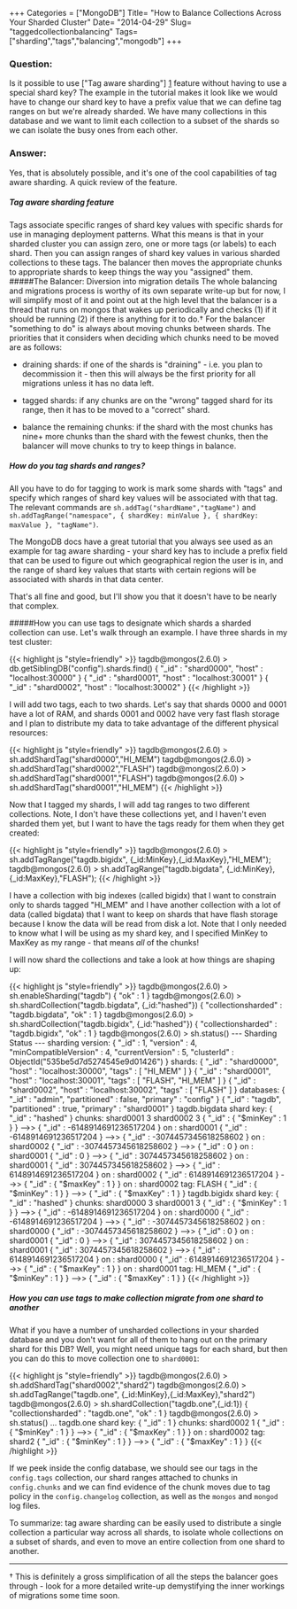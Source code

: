 +++
Categories = ["MongoDB"]
Title= "How to Balance Collections Across Your Sharded Cluster"
Date= "2014-04-29"
Slug= "taggedcollectionbalancing"
Tags= ["sharding","tags","balancing","mongodb"]
+++

### Question:

Is it possible to use ["Tag aware sharding"] [1]  feature without having to use a special shard key?  The example in the tutorial makes it look like we would have to change our shard key to have a prefix value that we can define tag ranges on but we're already sharded.  We have many collections in this database and we want to limit each collection to a subset of the shards so we can isolate the busy ones from each other.

### Answer:

Yes, that is absolutely possible, and it's one of the cool capabilities of tag aware sharding.   A quick review of the feature.

##### Tag aware sharding feature
Tags associate specific ranges of shard key values with specific shards for use in managing deployment patterns.
What this means is that in your sharded cluster you can assign zero, one or more tags (or labels) to each shard.  Then you can assign ranges of shard key values in various sharded collections to these tags.  The balancer then moves the appropriate chunks to appropriate shards to keep things the way you "assigned" them. 
#####The Balancer: Diversion into migration details
The whole balancing and migrations process is worthy of its own separate write-up but for now, I will simplify most of it and point out at the high level that the balancer is a thread that runs on mongos that wakes up periodically and checks (1) if it should be running (2) if there is anything for it to do.†  For the balancer "something to do" is always about moving chunks between shards.  The priorities that it considers when deciding which chunks need to be moved are as follows:

- draining shards: if one of the shards is "draining" - i.e. you plan to decommission it - then this will always be the first priority for all migrations unless it has no data left.

- tagged shards: if any chunks are on the "wrong" tagged shard for  its range, then it has to be moved to a "correct" shard.

- balance the remaining chunks: if the shard with the most chunks has nine+ more chunks than the shard with the fewest chunks, then the balancer will move chunks to try to keep things in balance.

##### How do you tag shards and ranges?
All you have to do for tagging to work is mark some shards with "tags" and specify which ranges of shard key values will be associated with that tag.   The relevant commands are `sh.addTag("shardName","tagName")` and `sh.addTagRange("namespace", { shardKey: minValue }, { shardKey: maxValue }, "tagName")`.

The MongoDB docs have a great tutorial that you always see used as an example for tag aware sharding - your shard key has to include a prefix field that can be used to figure out which geographical region the user is in, and the range of shard key values that starts with certain regions will be associated with shards in that data center.

That's all fine and good, but I'll show you that it doesn't have to be nearly that complex.

#####How you can use tags to designate which shards a sharded collection can use.
Let's walk through an example.   I have three shards in my test cluster:

{{< highlight js "style=friendly" >}}
    tagdb@mongos(2.6.0) > db.getSiblingDB("config").shards.find()
    { "_id" : "shard0000", "host" : "localhost:30000" }
    { "_id" : "shard0001", "host" : "localhost:30001" }
    { "_id" : "shard0002", "host" : "localhost:30002" }
{{< /highlight >}}

I will add two tags, each to two shards.  Let's say that shards 0000 and 0001 have a lot of RAM, and shards 0001 and 0002 have very fast flash storage and I plan to distribute my data to take advantage of the different physical resources:

{{< highlight js "style=friendly" >}}
    tagdb@mongos(2.6.0) > sh.addShardTag("shard0000","HI_MEM")
    tagdb@mongos(2.6.0) > sh.addShardTag("shard0002","FLASH")
    tagdb@mongos(2.6.0) > sh.addShardTag("shard0001","FLASH")
    tagdb@mongos(2.6.0) > sh.addShardTag("shard0001","HI_MEM")
{{< /highlight >}}

Now that I tagged my shards, I will add tag ranges to two different collections.  Note, I don't have these collections yet, and I haven't even sharded them yet, but I want to have the tags ready for them when they get created:

{{< highlight js "style=friendly" >}}
    tagdb@mongos(2.6.0) > sh.addTagRange("tagdb.bigidx", {_id:MinKey},{_id:MaxKey},"HI_MEM");
    tagdb@mongos(2.6.0) > sh.addTagRange("tagdb.bigdata", {_id:MinKey},{_id:MaxKey},"FLASH");
{{< /highlight >}}

I have a collection with big indexes (called bigidx) that I want to constrain only to shards tagged "HI_MEM" and I have another collection with a lot of data (called bigdata) that I want to keep on shards that have flash storage because I know the data will be read from disk a lot.  Note that I only needed to know what I will be using as my shard key, and I specified MinKey to MaxKey as my range - that means *all* of the chunks!

I will now shard the collections and take a look at how things are shaping up:

{{< highlight js "style=friendly" >}}
tagdb@mongos(2.6.0) > sh.enableSharding("tagdb")
{ "ok" : 1 }
tagdb@mongos(2.6.0) > sh.shardCollection("tagdb.bigdata", {_id:"hashed"})
{ "collectionsharded" : "tagdb.bigdata", "ok" : 1 }
tagdb@mongos(2.6.0) > sh.shardCollection("tagdb.bigidx", {_id:"hashed"})
{ "collectionsharded" : "tagdb.bigidx", "ok" : 1 }
tagdb@mongos(2.6.0) > sh.status()
--- Sharding Status ---
  sharding version: {
	"_id" : 1,
	"version" : 4,
	"minCompatibleVersion" : 4,
	"currentVersion" : 5,
	"clusterId" : ObjectId("535be5d7d5274545e9d01426")
  }
  shards:
	{  "_id" : "shard0000",  "host" : "localhost:30000",  "tags" : [ "HI_MEM" ] }
	{  "_id" : "shard0001",  "host" : "localhost:30001",  "tags" : [ "FLASH", "HI_MEM" ] }
	{  "_id" : "shard0002",  "host" : "localhost:30002",  "tags" : [ "FLASH" ] }
  databases:
	{  "_id" : "admin",  "partitioned" : false,  "primary" : "config" }
	{  "_id" : "tagdb",  "partitioned" : true,  "primary" : "shard0001" }
		tagdb.bigdata
			shard key: { "_id" : "hashed" }
			chunks:
				shard0001	3
				shard0002	3
			{ "_id" : { "$minKey" : 1 } } -->> { "_id" : -6148914691236517204 } on : shard0001
			{ "_id" : -6148914691236517204 } -->> { "_id" : -3074457345618258602 } on : shard0002
			{ "_id" : -3074457345618258602 } -->> { "_id" : 0 } on : shard0001
			{ "_id" : 0 } -->> { "_id" : 3074457345618258602 } on : shard0001
			{ "_id" : 3074457345618258602 } -->> { "_id" : 6148914691236517204 } on : shard0002
			{ "_id" : 6148914691236517204 } -->> { "_id" : { "$maxKey" : 1 } } on : shard0002
			 tag: FLASH  { "_id" : { "$minKey" : 1 } } -->> { "_id" : { "$maxKey" : 1 } }
		tagdb.bigidx
			shard key: { "_id" : "hashed" }
			chunks:
				shard0000	3
				shard0001	3
			{ "_id" : { "$minKey" : 1 } } -->> { "_id" : -6148914691236517204 } on : shard0000
			{ "_id" : -6148914691236517204 } -->> { "_id" : -3074457345618258602 } on : shard0000
			{ "_id" : -3074457345618258602 } -->> { "_id" : 0 } on : shard0001
			{ "_id" : 0 } -->> { "_id" : 3074457345618258602 } on : shard0001
			{ "_id" : 3074457345618258602 } -->> { "_id" : 6148914691236517204 } on : shard0000
			{ "_id" : 6148914691236517204 } -->> { "_id" : { "$maxKey" : 1 } } on : shard0001
			 tag: HI_MEM  { "_id" : { "$minKey" : 1 } } -->> { "_id" : { "$maxKey" : 1 } }
{{< /highlight >}}

##### How you can use tags to make collection migrate from one shard to another
What if you have a number of unsharded collections in your sharded database and you don't want for all of them to hang out on the primary shard for this DB?   Well, you might need unique tags for each shard, but then you can do this to move collection one to `shard0001`:
 
{{< highlight js "style=friendly" >}}
tagdb@mongos(2.6.0) > sh.addShardTag("shard0002","shard2")
tagdb@mongos(2.6.0) > sh.addTagRange("tagdb.one", {_id:MinKey},{_id:MaxKey},"shard2")
tagdb@mongos(2.6.0) > sh.shardCollection("tagdb.one",{_id:1})
{ "collectionsharded" : "tagdb.one", "ok" : 1 }
tagdb@mongos(2.6.0) > sh.status()
   ...
 		tagdb.one
			shard key: { "_id" : 1 }
			chunks:
				shard0002	1
			{ "_id" : { "$minKey" : 1 } } -->> { "_id" : { "$maxKey" : 1 } } on : shard0002
			 tag: shard2  { "_id" : { "$minKey" : 1 } } -->> { "_id" : { "$maxKey" : 1 } }
{{< /highlight >}}

If we peek inside the config database, we should see our tags in the `config.tags` collection, our shard ranges attached to chunks in `config.chunks` and we can find evidence of the chunk moves due to tag policy in the `config.changelog` collection, as well as the `mongos` and `mongod` log files.

To summarize: tag aware sharding can be easily used to distribute a single collection a particular way across all shards,  to isolate whole collections on a subset of shards, and even to move an entire collection from one shard to another.

---

† This is definitely a gross simplification of all the steps the balancer goes through - look for a more detailed write-up demystifying the inner workings of migrations some time soon.

[1]: http://docs.mongodb.org/manual/core/tag-aware-sharding/
